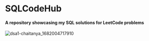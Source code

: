 # SQLCodeHub
#### A repository showcasing my SQL solutions for LeetCode problems

![dsa1-chaitanya_1682004717910](https://i.ibb.co/bbyxcF2/SQL.png)
